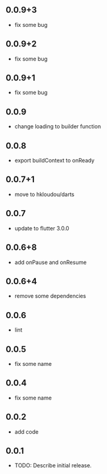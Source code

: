 ## 0.0.9+3
* fix some bug
 
## 0.0.9+2
* fix some bug

## 0.0.9+1
* fix some bug
## 0.0.9
* change loading to builder function

## 0.0.8
* export buildContext to onReady

## 0.0.7+1
* move to hkloudou/darts

## 0.0.7
* update to flutter 3.0.0

## 0.0.6+8
* add onPause and onResume

## 0.0.6+4
* remove some dependencies

## 0.0.6
* lint


## 0.0.5
* fix some name


## 0.0.4
* fix some name


## 0.0.2
* add code


## 0.0.1
* TODO: Describe initial release.